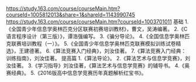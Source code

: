 
https://study.163.com/course/courseMain.htm?courseId=1005812013&share=1&shareId=1143990745
https://study.163.com/course/courseMain.htm?courseId=1003701011
    基础
    1.《全国青少年信息学奥林匹克分区联赛初赛培训教材》，曹文，吴涛编著。
    2.《C语言程序设计（第三版）》，谭浩强编写。
    3.《骗分导论》。
    4.《全国信息学奥林匹克联赛培训教程（一）》。
    5.《全国青少年信息学奥林匹克联赛模拟训练试卷精选》，王建德著。
    6.《算法竞赛入门经典》，刘汝佳著。
    7.《算法竞赛入门经典：训练指南》，刘汝佳著。
    提高篇
    1.《算法导论》。
    2.《算法艺术与信息学竞赛》，刘汝佳著。
    3.《学习指导》刘汝佳著，《算法艺术与信息学竞赛》的辅导书。
    4.《奥赛经典》。
    5.《2016版高中信息学竞赛历年真题解析红宝书》。
